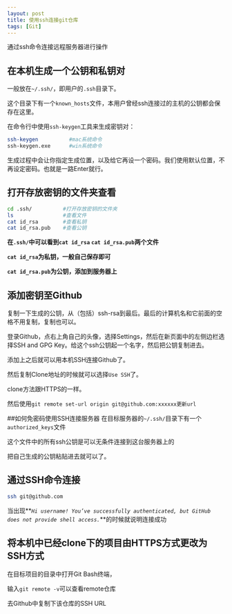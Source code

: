 ```yaml
---
layout: post
title: 使用ssh连接git仓库
tags: [Git]
---
```


通过ssh命令连接远程服务器进行操作

## 在本机生成一个公钥和私钥对
一般放在``~/.ssh/``，即用户的``.ssh``目录下。

这个目录下有一个``known_hosts``文件，本用户曾经ssh连接过的主机的公钥都会保存在这里。

在命令行中使用`ssh-keygen`工具来生成密钥对：


```` bash
ssh-keygen          #mac系统命令
ssh-keygen.exe      #win系统命令
````
生成过程中会让你指定生成位置，以及给它再设一个密码。我们使用默认位置，不再设定密码。也就是一路Enter就行。


## 打开存放密钥的文件夹查看
````bash
cd .ssh/          #打开存放密钥的文件夹
ls                #查看文件
cat id_rsa        #查看私钥
cat id_rsa.pub    #查看公钥
````
**在`.ssh/`中可以看到`cat id_rsa`  `cat id_rsa.pub`两个文件**

**`cat id_rsa`为私钥，一般自己保存即可**

**`cat id_rsa.pub`为公钥，添加到服务器上**

## 添加密钥至Github

复制一下生成的公钥，从（包括）ssh-rsa到最后。最后的计算机名和它前面的空格不用复制，复制也可以。

登录Github，点右上角自己的头像，选择Settings，然后在新页面中的左侧边栏选择SSH and GPG Key。给这个ssh公钥起一个名字，然后把公钥复制进去。

添加上之后就可以用本机SSH连接Github了。

然后复制Clone地址的时候就可以选择`Use SSH`了。

clone方法跟HTTPS的一样。


然后使用`git remote set-url origin git@github.com:xxxxxx更新url`


##如何免密码使用SSH连接服务器
在目标服务器的``~/.ssh/``目录下有一个`authorized_keys`文件

这个文件中的所有ssh公钥是可以无条件连接到这台服务器上的

把自己生成的公钥粘贴进去就可以了。

## 通过SSH命令连接
````bash
ssh git@github.com     
````

当出现**_``Hi username! You’ve successfully authenticated, but GitHub does not provide shell access.``_**的时候就说明连接成功


## 将本机中已经clone下的项目由HTTPS方式更改为SSH方式

在目标项目的目录中打开Git Bash终端，

输入`git remote -v`可以查看remote仓库

去Github中复制下该仓库的SSH URL
